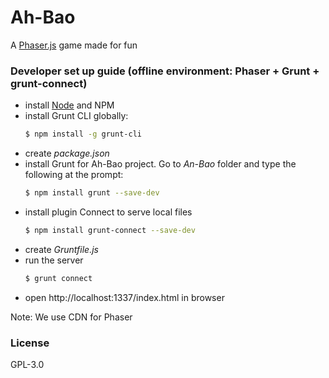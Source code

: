 # Ah-Bao
A [Phaser.js](https://phaser.io/) game made for fun  


### Developer set up guide (offline environment: Phaser + Grunt + grunt-connect)
- install [Node](https://nodejs.org/en/) and NPM
- install Grunt CLI globally:
    ```sh
    $ npm install -g grunt-cli
    ```
- create *package.json*
- install Grunt for Ah-Bao project. Go to *An-Bao* folder and type the following at the prompt:
    ```sh
    $ npm install grunt --save-dev
    ```
- install plugin Connect to serve local files
    ```sh
    $ npm install grunt-connect --save-dev
    ```
- create *Gruntfile.js*
- run the server
    ```sh
    $ grunt connect
    ```
- open http://localhost:1337/index.html in browser

Note: We use CDN for Phaser


### License
GPL-3.0
